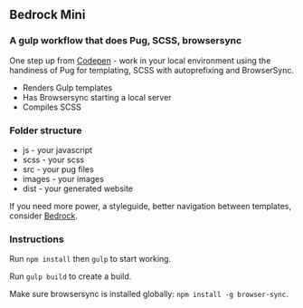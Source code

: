 ## Bedrock Mini

### A gulp workflow that does Pug, SCSS, browsersync

One step up from <a href="http://codepen.io">Codepen</a> - work in your local environment using the handiness of Pug for templating, SCSS with autoprefixing and BrowserSync.

* Renders Gulp templates
* Has Browsersync starting a local server
* Compiles SCSS

### Folder structure

- js - your javascript
- scss - your scss
- src - your pug files
- images - your images
- dist - your generated website

If you need more power, a styleguide, better navigation between templates, consider <a href="https://bedrockapp.org/">Bedrock</a>.

### Instructions

Run `npm install` then `gulp` to start working.

Run `gulp build` to create a build.

Make sure browsersync is installed globally: `npm install -g browser-sync`.

